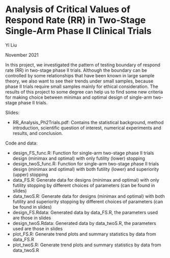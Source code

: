 # Analysis of Critical Values of Respond Rate (RR) in Two-Stage Single-Arm Phase II Clinical Trials

Yi Liu 

November 2021

In this project, we investigated the pattern of testing boundary of respond rate (RR) in two-stage phase II trials. Although the boundary can be controlled by some relationships
that have been known in large sample theory, we also want to see their trends under small samples, because phase II trials require small samples mainly for ethical consideration.
The results of this project to some degree can help us to find some new criteria for making choice between minimax and optimal design of single-arm two-stage phase II trials.

Slides:
- RR_Analysis_Ph2Trials.pdf: Contains the statistical background, method introduction, scientific question of interest, numerical experiments and results, and conclusion. 

Code and data: 
- design_FS_func.R: Function for single-arm two-stage phase II trials design (minimax and optimal) with only futility (lower) stopping
- design_twoS_func.R: Function for single-arm two-stage phase II trials design (minimax and optimal) with both futility (lower) and superiority (upper) stopping
- data_FS.R: Generate data for designs (minimax and optimal) with only futility stopping by different choices of parameters (can be found in slides)
- data_twoS.R: Generate data for designs (minimax and optimal) with both futility and superiority stopping by different choices of parameters (can be found in slides)
- design_FS.Rdata: Generated data by data_FS.R, the parameters used are those in slides
- design_twoS.Rdata: Generated data by data_twoS.R, the parameters used are those in slides
- plot_FS.R: Generate trend plots and summary statistics by data from data_FS.R
- plot_twoS.R: Generate trend plots and summary statistics by data from data_twoS.R
